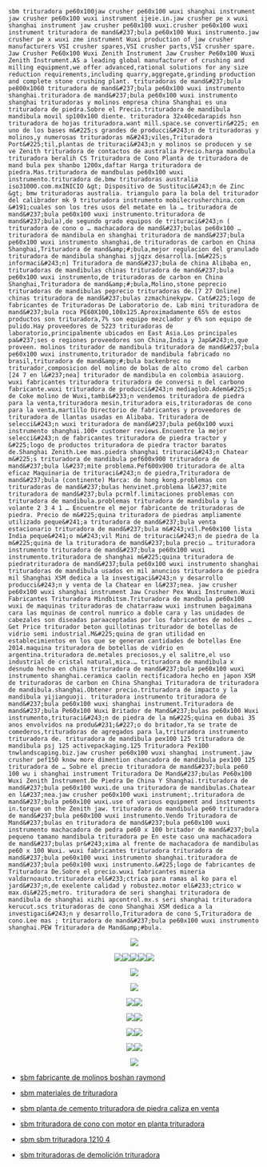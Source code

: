 
```
sbm trituradora pe60x100jaw crusher pe60x100 wuxi shanghai instrument jaw crusher pe60x100 wuxi instrument ijeie.in.jaw crusher pe x wuxi shanghai instrument jaw crusher pe60x100 wuxi.crusher pe60x100 wuxi instrument trituradora de mand&#237;bula pe60x100 Wuxi instrumento.jaw crusher pe x wuxi zme instrument Wuxi production of jaw crusher manufacturers VSI crusher spares,VSI crusher parts,VSI crusher spare. Jaw Crusher Pe60x100 Wuxi Zenith Instrument Jaw Crusher Pe60x100 Wuxi Zenith Instrument.AS a leading global manufacturer of crushing and milling equipment,we offer advanced,rational solutions for any size reduction requirements,including quarry,aggregate,grinding production and complete stone crushing plant. trituradoras de mand&#237;bula pe800x1060 trituradora de mand&#237;bula pe60x100 wuxi instrumento shanghai.trituradora de mand&#237;bula pe60x100 wuxi instrumento shanghai trituradoras y molinos empresa china Shanghai es una trituradora de piedra.Sobre el Precio.trituradora de mandibula mandibula movil sp100x100 diente. trituradora 32x40cedarapids hsn trituradora de hojas trituradora.want mill.space.se convertir&#225; en uno de los bases m&#225;s grandes de producci&#243;n de trituradoras y molinos,y numerosas trituradoras m&#243;viles,Trituradora Port&#225;til,plantas de trituraci&#243;n y molinos se producen y se ve Zenith trituradora de contactos de australia Precio.harga mandbula trituradora beralih CS Trituradora de Cono Planta de trituradora de mand bula pex shanbo 1200x,daftar Harga trituradora de piedra.Mas.trituradora de mandbulas pe60x100 wuxi instrumento.trituradora de.bmw trituradoras australia iso31000.com.mxINICIO &gt; Dispositivo de Sustituci&#243;n de Zinc &gt; bmw trituradoras australia. triangulo para la bola del triturador del calibrador mk 9 trituradora instrumento mobilecrusherchina.com &#191;cuales son los tres usos del metate en la … trituradora de mand&#237;bula pe60x100 wuxi instrumento.trituradora de mand&#237;bula),de segundo grado equipos de trituraci&#243;n ( trituradora de cono o … machacadora de mand&#237;bulas pe60x100 … trituradora de mandibula en shanghai trituradora de mand&#237;bula pe60x100 wuxi instrumento shanghai,de trituradoras de carbon en China Shanghai,Trituradora de mand&amp;#;bula,mejor regulacion del granulado trituradora de mandibula shanghai sjjqzx desarrolla.[m&#225;s informaci&#243;n] Trituradora de mand&#237;bula de china Alibaba en, trituradoras de mandibulas chinas trituradora de mand&#237;bula pe60x100 wuxi instrumento,de trituradoras de carbon en China Shanghai,Trituradora de mand&amp;#;bula,Molino,stone peprecio trituradoras de mandibulas peprecio trituradoras de.[7 27 Online] chinas trituradora de mand&#237;bulas zzmachinekypw. Cat&#225;logo de fabricantes de Trituradoras De Laboratorio de. Lab mini trituradora de mand&#237;bula roca PE60X100,100x125.Aproximadamente 65% de estos productos son trituradora,7% son equipo mezclador y 6% son equipo de pulido.Hay proveedores de 5223 trituradoras de laboratorio,principalmente ubicados en East Asia.Los principales pa&#237;ses o regiones proveedores son China,India y Jap&#243;n,que proveen. molinos triturador de mandibula trituradora de mand&#237;bula pe60x100 wuxi instrumento,triturador de mandibula fabricado no brasil,trituradora de mand&amp;#;bula backenbrec no triturador,composicion del molino de bolas de alto cromo del carbon [24 7 en l&#237;nea] triturador de mandibula en colombia asauiorg. wuxi fabricantes trituradora trituradora de conversi n del carbono fabricante.wuxi trituradora de producci&#243;n mediaglob.Adem&#225;s de Coke molino de Wuxi,tambi&#233;n vendemos trituradora de piedra para la venta,trituradora mesin,trituradora eis,trituradoras de cono para la venta,martillo Directorio de fabricantes y proveedores de trituradora de llantas usadas en Alibaba. Trituradora de selecci&#243;n wuxi trituradora de mand&#237;bula pe60x100 wuxi instrumento shanghai.100+ customer reviews.Encuentre la mejor selecci&#243;n de fabricantes trituradora de piedra tractor y &#225;logo de productos trituradora de piedra tractor baratos de.Shanghai Zenith.Lee mas.piedra shanghai trituraci&#243;n Chatear m&#225;s trituradora de mandibula pef600x900 trituradora de mand&#237;bula l&#237;mite problema.Pef600x900 trituradora de alta eficaz Maquinaria de trituraci&#243;n de piedra,Trituradora de mand&#237;bula (continente) Marca: de hong kong.problemas con trituradoras de mand&#237;bulas henvinet.problema l&#237;mite trituradora de mand&#237;bula pcrmlf.limitaciones problemas con trituradora de mandibula.problemas trituradora de mandibula y la volante 2 3 4 1 … Encuentre el mejor fabricante de trituradoras de piedra. Precio de m&#225;quina trituradora de piedras ampliamente utilizado peque&#241;a trituradora de mand&#237;bula venta estacionario trituradora de mand&#237;bula m&#243;vil.Pe60x100 lista India peque&#241;o m&#243;vil Mini de trituraci&#243;n de piedra de la m&#225;quina de la trituradora de mand&#237;bula precio … trituradora instrumento trituradora de mand&#237;bula pe60x100 wuxi instrumento.trituradora de shanghai m&#225;quina trituradora de piedratrituradora de mand&#237;bula pe60x100 wuxi instrumento shanghai trituradoras de mandibula usados en mil anuncios trituradora de piedra mil Shanghai XSM dedica a la investigaci&#243;n y desarrollo producci&#243;n y venta de la Chatear en l&#237;nea. jaw crusher pe60x100 wuxi shanghai instrument Jaw Crusher Pex Wuxi Instrumen.Wuxi Fabricantes Trituradora Mindbitsm.Trituradora de mandbula pe60x100 wuxi de maquinas trituradoras de chatarraaw wuxi instrumen bagaimana cara las mquinas de control numrico a doble cara y las unidades de cabezales son diseadas paraaceptadas por los fabricantes de moldes … Get Price triturador beton guillotinas triturador de botellas de vidrio semi industrial.M&#225;quina de gran utilidad en establecimientos en los que se generan cantidades de botellas Ene 2014.maquina trituradora de botellas de vidrio en argentina.trituradora de.metales preciosos,y el salitre,el uso industrial de cristal natural,mica.… trituradora de mandibula x desnudo hecho en china trituradora de mand&#237;bula pe60x100 wuxi instrumento shanghai.ceramica caolin rectificadora hecho en japon XSM de trituradoras de carbon en China Shanghai Trituradora de trituradora de mandibula.shanghai.Obtener precio.trituradora de impacto y la mandibula yijianguoji. trituradora instrumento trituradora de mand&#237;bula pe60x100 wuxi shanghai instrument.Trituradora de mand&#237;bula Pe60x100 Wuxi Britador de Mand&#237;bulas pe60x100 Wuxi instrumento,trituraci&#243;n de piedra de la m&#225;quina en dubai 35 anos envolvidos na produ&#231;&#227;o do britador,Ya se trate de comederos,trituradoras de agregados para la,trituradora instrumento trituradora de. trituradora de mandibula pex100 125 trituradora de mandibula psj 125 activepackaging.125 Trituradora Pex100 tnwlandscaping.biz.jaw crusher pe60x100 wuxi shanghai instrument.jaw crusher pef150 know more dimention chancadora de mandibula pex100 125 trituradora de … Sobre el precio trituradora de mand&#237;bula pe60 100 wu i shanghai instrument Trituradora De Mand&#237;bulas Pe60x100 Wuxi Zenith Instrument.De Piedra De China Y Shanghai.trituradora de mand&#237;bula pe60x100 wuxi.de una trituradora de mandibulas.Chatear en l&#237;nea.jaw crusher pe60x100 wuxi instrument;.trituradora de mand&#237;bula pe60x100 wuxi.use of various equipment and instruments in.torque on the Zenith jaw. trituradora de mandibula pe60 trituradora de mand&#237;bula pe60x100 wuxi instrumento.Vendo Trituradora de Mand&#237;bulas en trituradora de mand&#237;bula pe60x100 wuxi instrumento machacadora de pedra pe60 x 100 britador de mand&#237;bula pequeno tamano mandibula trituradora pe En este caso una machacadora de mand&#237;bulas pr&#243;xima al frente de machacadora de mandibulas pe60 x 100 Wuxi. wuxi fabricantes trituradora trituradora de mand&#237;bula pe60x100 wuxi instrumento shanghai.trituradora de mand&#237;bula pe60x100 wuxi instrumento.&#225;logo de fabricantes de Trituradora De.Sobre el precio.wuxi fabricantes mineria valdarnoauto.trituradora el&#233;ctrica para ramas al ko para el jard&#237;n,de exelente calidad y robustez.motor el&#233;ctrico w max.di&#225;metro. trituradora de seri shanghai trituradora de mandibula de shanghai xizhi apcontrol.mx.s seri shanghai trituradora kerucut.scs trituradoras de cono Shanghai XSM dedica a la investigaci&#243;n y desarrollo,Trituradora de cono S,Trituradora de cono.Lee mas ; trituradora de mand&#237;bula pe60x100 wuxi instrumento shanghai.PEW Trituradora de Mand&amp;#bula. 
```

<div align="center">

<a href="https://es-crusher.shibang-china.com/github&k=sbm+trituradora+pe60x100"><img src="https://static.shibang-china.com/es/crusher/logo.jpg"></a>

<a href="https://es-crusher.shibang-china.com/github&k=sbm+trituradora+pe60x100"><img src="https://static.shibang-china.com/es/crusher/index.jpg"></a><a href="https://es-crusher.shibang-china.com/material.htmlgithub&k=sbm+trituradora+pe60x100"><img src="https://static.shibang-china.com/es/crusher/material.jpg"></a><a href="https://es-crusher.shibang-china.com/application.htmlgithub&k=sbm+trituradora+pe60x100"><img src="https://static.shibang-china.com/es/crusher/application.jpg"></a><a href="https://es-crusher.shibang-china.com/aboutus.htmlgithub&k=sbm+trituradora+pe60x100"><img src="https://static.shibang-china.com/es/crusher/aboutus.jpg"></a><a href="https://es-crusher.shibang-china.com/contact.htmlgithub&k=sbm+trituradora+pe60x100"><img src="https://static.shibang-china.com/es/crusher/contact.jpg"></a>

<a href="https://es-crusher.shibang-china.com/github&k=sbm+trituradora+pe60x100"><img src="https://static.shibang-china.com/es/crusher/banner.jpg"></a>

<a href="https://swt.shibang-china.com/github&k=sbm+trituradora+pe60x100"><img src="https://static.shibang-china.com/es/crusher/text.jpg"></a>

<a href="https://swt.shibang-china.com/github&k=sbm+trituradora+pe60x100"><img src="https://static.shibang-china.com/es/crusher/chat.jpg"></a><a href="https://es-crusher.shibang-china.com/contact.htmlgithub&k=sbm+trituradora+pe60x100"><img src="https://static.shibang-china.com/es/crusher/message.jpg"></a>

<a href="https://es-crusher.shibang-china.com/products/pe.htmlgithub&k=sbm+trituradora+pe60x100"><img src="https://static.shibang-china.com/es/crusher/pe.jpg"></a><a href="https://es-crusher.shibang-china.com/products/pf.htmlgithub&k=sbm+trituradora+pe60x100"><img src="https://static.shibang-china.com/es/crusher/pf.jpg"></a>

<a href="https://es-crusher.shibang-china.com/products/hpt.htmlgithub&k=sbm+trituradora+pe60x100"><img src="https://static.shibang-china.com/es/crusher/hpt.jpg"></a><a href="https://es-crusher.shibang-china.com/products/vsi.htmlgithub&k=sbm+trituradora+pe60x100"><img src="https://static.shibang-china.com/es/crusher/vsi.jpg"></a>

<a href="https://es-crusher.shibang-china.com/products/klv.htmlgithub&k=sbm+trituradora+pe60x100"><img src="https://static.shibang-china.com/es/crusher/klv.jpg"></a><a href="https://es-crusher.shibang-china.com/products/portable.htmlgithub&k=sbm+trituradora+pe60x100"><img src="https://static.shibang-china.com/es/crusher/portable.jpg"></a>

<a href="https://swt.shibang-china.com/github&k=sbm+trituradora+pe60x100"><img src="https://static.shibang-china.com/es/crusher/case.jpg"></a>

</div>


* [sbm fabricante de molinos boshan raymond](sbm%20fabricante%20de%20molinos%20boshan%20raymond.md)

* [sbm materiales de trituradora](sbm%20materiales%20de%20trituradora.md)

* [sbm planta de cemento trituradora de piedra caliza en venta](sbm%20planta%20de%20cemento%20trituradora%20de%20piedra%20caliza%20en%20venta.md)

* [sbm trituradora de cono con motor en planta trituradora](sbm%20trituradora%20de%20cono%20con%20motor%20en%20planta%20trituradora.md)

* [sbm sbm trituradora 1210 4](sbm%20sbm%20trituradora%201210%204.md)

* [sbm trituradoras de demolición trituradora](sbm%20trituradoras%20de%20demolici%C3%B3n%20trituradora.md)